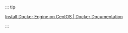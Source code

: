 ::: tip

[Install Docker Engine on CentOS | Docker Documentation](https://docs.docker.com/engine/install/centos/)

:::

